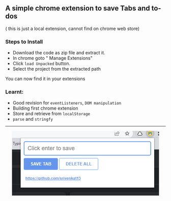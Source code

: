 ## A simple chrome extension to save Tabs and to-dos

( this is just a local extension, cannot find on chrome web store)

### Steps to Install
- Download the code as zip file and extract it.
- In chrome goto " Manage Extensions" 
- Click `load Unpacked` button.
- Select the project from the extracted path

You can now find it in your extensions

### Learnt:
- Good revision for `eventListeners`, `DOM manipulation`
- Building first chrome extension 
- Store and retrieve from `localStorage`
- `parse` and `stringfy`
----
<div align="center">
 <img src="sample.png"  alt="extension-sample">
 </div>